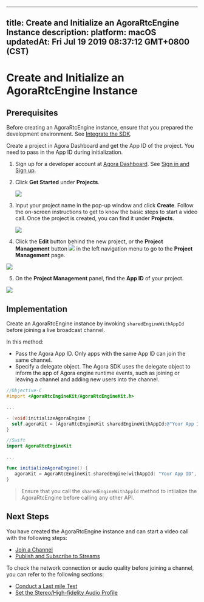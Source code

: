 
---
title: Create and Initialize an AgoraRtcEngine Instance
description: 
platform: macOS
updatedAt: Fri Jul 19 2019 08:37:12 GMT+0800 (CST)
---
# Create and Initialize an AgoraRtcEngine Instance
## Prerequisites

Before creating an AgoraRtcEngine instance, ensure that you prepared the development environment. See [Integrate the SDK](../../en/Video/mac_video.md).

Create a project in Agora Dashboard and get the App ID of the project. You need to pass in the App ID during initialization.

1. Sign up for a developer account at [Agora Dashboard](https://dashboard.agora.io/). See [Sign in and Sign up](../../en/Video/sign_in_and_sign_up.md).

2. Click **Get Started** under **Projects**.

	![](https://web-cdn.agora.io/docs-files/1563523371446)

3. Input your project name in the pop-up window and click **Create**. Follow the on-screen instructions to get to know the basic steps to start a video call. Once the project is created, you can find it under **Projects**.

	![](https://web-cdn.agora.io/docs-files/1563523478084)
	
4. Click the **Edit** button behind the new project, or the **Project Management** button ![](https://web-cdn.agora.io/docs-files/1551254998344) in the left navigation menu to go to the **Project Management** page.

 ![](https://web-cdn.agora.io/docs-files/1563523678240)

5. On the **Project Management** panel, find the **App ID** of your project.

 ![](https://web-cdn.agora.io/docs-files/1563523737158)

## Implementation
Create an AgoraRtcEngine instance by invoking `sharedEngineWithAppId` before joining a live broadcast channel.

In this method:

- Pass the Agora App ID. Only apps with the same App ID can join the same channel.
- Specify a delegate object. The Agora SDK uses the delegate object to inform the app of Agora engine runtime events, such as joining or leaving a channel and adding new users into the channel.

```objective-c
//Objective-C
#import <AgoraRtcEngineKit/AgoraRtcEngineKit.h>

...

- (void)initializeAgoraEngine {
  self.agoraKit = [AgoraRtcEngineKit sharedEngineWithAppId:@"Your App ID" delegate:self];
}
```

```swift
//Swift
import AgoraRtcEngineKit

...

func initializeAgoraEngine() {
   agoraKit = AgoraRtcEngineKit.sharedEngine(withAppId: "Your App ID", delegate: self)
}
```

> Ensure that you call the `sharedEngineWithAppId` method to intiialize the AgoraRtcEngine before calling any other API. 

## Next Steps
You have created the AgoraRtcEngine instance and can start a video call with the following steps:

* [Join a Channel](../../en/Video/join_video_mac.md)
* [Publish and Subscribe to Streams](../../en/Video/publish_mac.md)

To check the network connection or audio quality before joining a channel, you can refer to the following sections:

* [Conduct a Last mile Test](../../en/Video/lastmile_ios.md)
* [Set the Stereo/High-fidelity Audio Profile](../../en/Video/audio_profile_mac.md)
